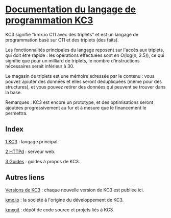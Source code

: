 # [Documentation du langage de programmation KC3](https://kc3-lang.org/doc)

KC3 signifie "kmx.io C11 avec des triplets" et est un
langage de programmation basé sur C11 et des triplets (des faits).

Les fonctionnalités principales du langage reposent sur l'accès aux
triplets, qui doit être rapide : les opérations effectuées sont en
O(log(n, 2.5)), ce qui signifie que pour un milliard de triplets,
le nombre d'instructions nécessaires serait inférieur à 30.

Le magasin de triplets est une mémoire adressée par le contenu : vous
pouvez ajouter des données et elles seront dédupliquées (même pour des
structures), et vous pouvez retirer des données qui peuvent se trouver
dans la base.

Remarques : KC3 est encore un prototype, et des optimisations seront
ajoutées progressivement au fur et à mesure que le financement le
permettra.

## Index

[1 KC3](1_KC3/) : langage principal.

[2 HTTPd](2_HTTPd/) : serveur web.

[3 Guides](3_Guides/) : guides à propos de KC3.

## Autres liens

[Versions de KC3](/release) : chaque nouvelle version de KC3 est publiée ici.

[kmx.io](https://www.kmx.io/) : la société à l'origine du développement de KC3.

[kmxgit](https://git.kmx.io/) : dépôt de code source et projets liés à KC3.
